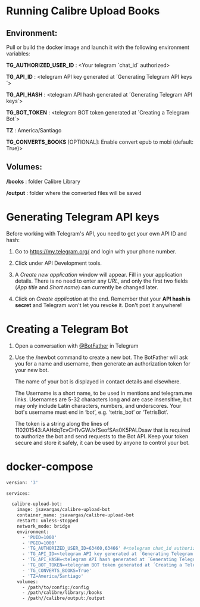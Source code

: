 

Running Calibre Upload Books
=================

## Environment:

 Pull or build the docker image and launch it with the following environment variables:

 **TG_AUTHORIZED_USER_ID** : <Your telegram ´chat_id´ authorized> 
 
 **TG_API_ID** : <telegram API key generated at ´Generating Telegram API keys´>

 **TG_API_HASH** : <telegram API hash generated at ´Generating Telegram API keys´>

 **TG_BOT_TOKEN** : <telegram BOT token generated at ´Creating a Telegram Bot´>
 
 **TZ** : America/Santiago

 **TG_CONVERTS_BOOKS** [OPTIONAL]: Enable convert epub to mobi (default: True)>
 

## Volumes:

 **/books** : folder Calibre Library
 
 **/output** : folder where the converted files will be saved




Generating Telegram API keys
=================
Before working with Telegram's API, you need to get your own API ID and hash:

1. Go to https://my.telegram.org/ and login with your
   phone number.

2. Click under API Development tools.

3. A *Create new application* window will appear. Fill in your application
   details. There is no need to enter any *URL*, and only the first two
   fields (*App title* and *Short name*) can currently be changed later.

4. Click on *Create application* at the end. Remember that your
   **API hash is secret** and Telegram won't let you revoke it.
   Don't post it anywhere!

Creating a Telegram Bot
=================
1. Open a conversation with [@BotFather](https://telegram.me/botfather) in Telegram

2. Use the /newbot command to create a new bot. The BotFather will ask you for a name and username, then generate an authorization token for your new bot.

   The name of your bot is displayed in contact details and elsewhere.

   The Username is a short name, to be used in mentions and telegram.me links. Usernames are 5-32 characters long and are case insensitive, but may only include Latin characters, numbers, and underscores. Your bot's username must end in ‘bot’, e.g. ‘tetris_bot’ or ‘TetrisBot’.

   The token is a string along the lines of 110201543:AAHdqTcvCH1vGWJxfSeofSAs0K5PALDsaw that is required to authorize the bot and send requests to the Bot API. Keep your token secure and store it safely, it can be used by anyone to control your bot.

docker-compose
=================

```dockerfile
version: '3'

services:

  calibre-upload-bot:
    image: jsavargas/calibre-upload-bot
    container_name: jsavargas/calibre-upload-bot
    restart: unless-stopped
    network_mode: bridge
    environment:
      - 'PUID=1000'
      - 'PGID=1000'
      - 'TG_AUTHORIZED_USER_ID=63460,63466' #<telegram chat_id authorized>
      - 'TG_API_ID=<telegram API key generated at ´Generating Telegram API keys´>'
      - 'TG_API_HASH=<telegram API hash generated at ´Generating Telegram API keys´>' 
      - 'TG_BOT_TOKEN=<telegram BOT token generated at ´Creating a Telegram Bot´>'
      - 'TG_CONVERTS_BOOKS=True'
      - 'TZ=America/Santiago'
    volumes:
      - /path/to/config:/config
      - /path/calibre/library:/books
      - /path//calibre/output:/output
```
